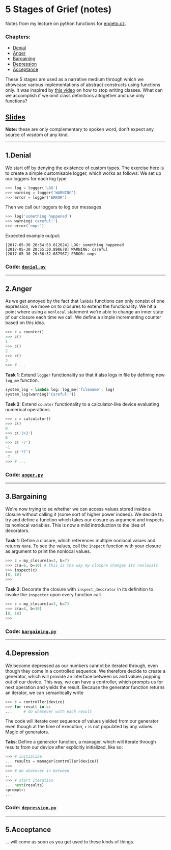 # 5 Stages of Grief (notes)
Notes from my lecture on python functions for [engeto.cz](https://engeto.cz).

### Chapters:
- [Denial](https://github.com/lukaskubis/5-Stages-of-Grief#1denial)
- [Anger](https://github.com/lukaskubis/5-Stages-of-Grief#2anger)
- [Bargaining](https://github.com/lukaskubis/5-Stages-of-Grief#3bargaining)
- [Depression](https://github.com/lukaskubis/5-Stages-of-Grief#4depression)
- [Acceptance](https://github.com/lukaskubis/5-Stages-of-Grief#5acceptance)


These 5 stages are used as a narrative medium through which we showcase various implementations of abstract constructs using functions only. It was inspired by [this video](https://www.youtube.com/watch?v=o9pEzgHorH0) on how to stop writing classes. What can we accomplish if we omit class definitions altogether and use only functions?

## [Slides]()

**Note:** these are only complementary to spoken word, don't expect any source of wisdom of any kind. 

---
## 1.Denial
We start off by denying the existence of custom types. The exercise here is to create a simple customisable logger, which works as follows:
We set up our loggers for each log type
```python
>>> log = logger('LOG')
>>> warning = logger('WARNING')
>>> error = logger('ERROR')
```
Then we call our loggers to log our messages
```python
>>> log('something happened')
>>> warning('careful!')
>>> error('oops')
```

Expected example output:
```
[2017-05-30 20:54:53.812624] LOG: something happened
[2017-05-30 20:55:30.898678] WARNING: careful
[2017-05-30 20:56:32.687967] ERROR: oops
```

### Code: [`denial.py`](https://github.com/lukaskubis/5-Stages-of-Grief/blob/master/code/denial.py)
---
## 2.Anger
As we get annoyed by the fact that `lambda` functions can only consist of one expression, we move on to closures to extend the functionality. We hit a point where using a `nonlocal` statement we're able to change an inner state pf our closure each time we call. We define a simple incrementing counter based on this idea.
```python
>>> c = counter()
>>> c()
1
>>> c()
2
>>> c()
3
>>> # ...
```
**Task 1**: Extend `logger` functionality so that it also logs in file by defining new `log_me` function.
```python
system_log = lambda log: log_me('filename', log)
system_log(warning('Careful!'))
```

**Task 2**: Extend `counter` functionality to a calculator-like device evaluating numerical operations.
```python
>>> c = calculator()
>>> c()
0
>>> c('3+3')
6
>>> c('-7')
-1
>>> c('*7')
-7
>>> # ...
```
### Code: [`anger.py`](https://github.com/lukaskubis/5-Stages-of-Grief/blob/master/code/anger.py)
---
## 3.Bargaining
We're now trying to se whether we can access values stored inside a closure without calling it (some sort of higher power indeed). We decide to try and define a function which takes our closure as argument and inspects its nonlocal variables. This is now a mild introduction to the idea of decorators.

**Task 1**: Define a closure, which references multiple nonlocal values and returns `None`. To see the values, call the `inspect` function with your closure as argument to print the nonlocal values.

```python
>>> c = my_closure(a=3, b=7)
>>> c(a=8, b=10) # this is the way my closure changes its nonlocals
>>> inspect(c)
[8, 10]
>>>
```

**Task 2**: Decorate the closure with `inspect_decorator` in its definition to invoke the `inspector` upon every function call.

```python
>>> c = my_closure(a=3, b=7)
>>> c(a=8, b=10)
[8, 10]
>>>
```
### Code: [`bargaining.py`](https://github.com/lukaskubis/5-Stages-of-Grief/blob/master/code/bargaining.py)
---
## 4.Depression
We become depressed as our numbers cannot be iterated through, even though they come in a controlled sequence. We therefore decide to create a generator, which will provide an interface between us and values popping out of our device. This way, we can have a controller, which prompts us for next operation and yields the result. Because the generator function returns an iterator, we can semantically write
```python
>>> c = controller(device)
>>> for result in c:
...     # do whatever with each result
```
The code will iterate over sequence of values yielded from our generator even though at the time of execution, `c` is not populated by any values. Magic of generators.

**Taks**: Define a generator function, a manager, which will iterate through results from our device after explicitly initialized, like so:
```python
>>> # initialize
... results = manager(controller(device))
>>>
>>> # do whatever in between
...
>>> # start iteration
... next(results)
<prompt>:
...
```
### Code: [`depression.py`](https://github.com/lukaskubis/5-Stages-of-Grief/blob/master/code/depression.py)
---

## 5.Acceptance
... will come as soon as you get used to these kinds of things.
